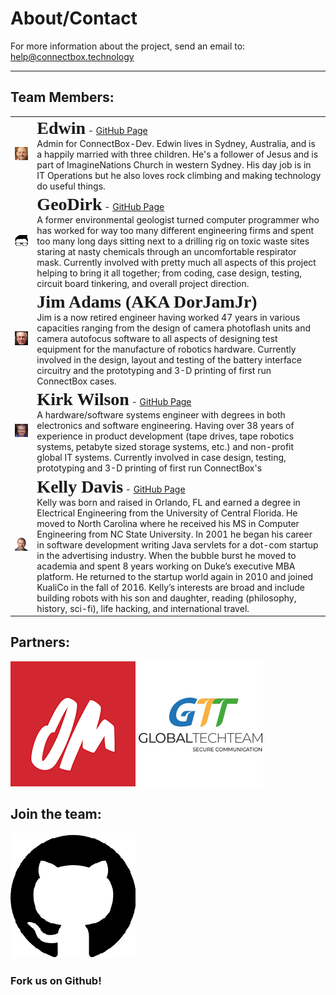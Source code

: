 # About/Contact

For more information about the project, send an email to: <help@connectbox.technology>
___

## Team Members:
|  |  |
|:---:|:---|
| ![Edwin](https://raw.githubusercontent.com/ConnectBox/website_posts/master/about/edwin.png?raw=true)   | <span style="font-family:Tahoma; font-size:2em;">**Edwin**</span> - [GitHub Page](https://github.com/edwinsteele "GitHub")<br />Admin for ConnectBox-Dev.  Edwin lives in Sydney, Australia, and is a happily married with three children. He's a follower of Jesus and is part of ImagineNations Church in western Sydney. His day job is in IT Operations but he also loves rock climbing and making technology do useful things. |
| ![GeoDirk](https://raw.githubusercontent.com/ConnectBox/website_posts/master/about/headshot_300.jpg?raw=true)   | <span style="font-family:Tahoma; font-size:2em;">**GeoDirk**</span> - [GitHub Page](https://github.com/GeoDirk "GitHub")<br />A former environmental geologist turned computer programmer who has worked for way too many different engineering firms and spent too many long days sitting next to a drilling rig on toxic waste sites staring at nasty chemicals through an uncomfortable respirator mask.  Currently involved with pretty much all aspects of this project helping to bring it all together; from coding, case design, testing, circuit board tinkering, and overall project direction. |
| ![DorJamJr](https://raw.githubusercontent.com/ConnectBox/website_posts/master/about/jadams.png?raw=true)   | <span style="font-family:Tahoma; font-size:2em;">**Jim Adams (AKA DorJamJr)**</span><br /> Jim is a now retired engineer having worked 47 years in various capacities ranging from the design of camera photoflash units and camera autofocus software to all aspects of designing test equipment for the manufacture of robotics hardware. Currently involved in the design, layout and testing of the battery interface circuitry and the prototyping and 3-D printing of first run ConnectBox cases. |
| ![KWilson](https://raw.githubusercontent.com/ConnectBox/website_posts/master/about/kwilson.jpg?raw=true)   | <span style="font-family:Tahoma; font-size:2em;">**Kirk Wilson**</span> - [GitHub Page](https://github.com/kirkdwilson "GitHub")<br />  A hardware/software systems engineer with degrees in both electronics and software engineering.  Having over 38 years of experience in product development (tape drives, tape robotics systems, petabyte sized storage systems, etc.) and non-profit global IT systems.  Currently involved in case design, testing, prototyping and 3-D printing of first run ConnectBox's|
| ![KDavis](https://raw.githubusercontent.com/ConnectBox/website_posts/master/about/kelly.png?raw=true)   | <span style="font-family:Tahoma; font-size:2em;">**Kelly Davis**</span> - [GitHub Page](https://github.com/kldavis4 "GitHub")<br />  Kelly was born and raised in Orlando, FL and earned a degree in Electrical Engineering from the University of Central Florida. He moved to North Carolina where he received his MS in Computer Engineering from NC State University. In 2001 he began his career in software development writing Java servlets for a dot-com startup in the advertising industry. When the bubble burst he moved to academia and spent 8 years working on Duke’s executive MBA platform. He returned to the startup world again in 2010 and joined KualiCo in the fall of 2016. Kelly’s interests are broad and include building robots with his son and daughter, reading (philosophy, history, sci-fi), life hacking, and international travel.|

## Partners:

[![OM](https://raw.githubusercontent.com/ConnectBox/website_posts/master/about/om_200.png?raw=true)](http://om.org/)
[![Global Tech Team](https://raw.githubusercontent.com/ConnectBox/website_posts/master/about/GlobalTechTeam_200.png)](http://globaltech.team/)

## Join the team:

[![Github Project](https://raw.githubusercontent.com/ConnectBox/website_posts/master/about/github_200.png?raw=true)](https://github.com/ConnectBox/connectbox-pi)

### Fork us on Github!
